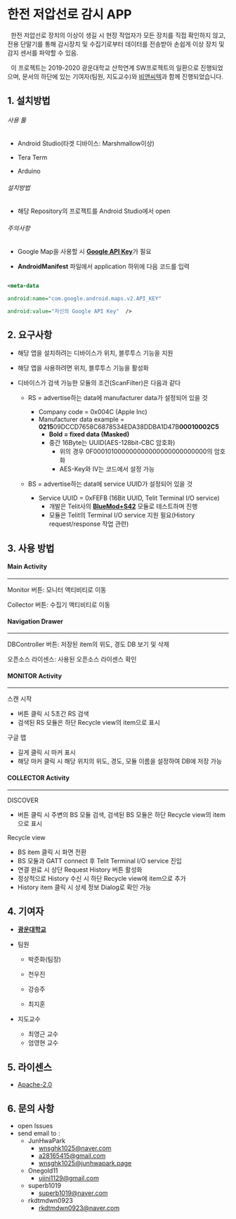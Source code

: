 
# 한전 저압선로 감시 APP



&nbsp;&nbsp;한전 저압선로 장치의 이상이 생길 시 현장 작업자가 모든 장치를 직접 확인하지 않고, 전용 단말기를 통해 감시장치 및 수집기로부터 데이터를 전송받아 손쉽게 이상 장치 및 감지 센서를 파악할 수 있음.

&nbsp;&nbsp;이 프로젝트는 2019-2020 광운대학교 산학연계 SW프로젝트의 일환으로 진행되었으며, 문서의 하단에 있는 기여자(팀원, 지도교수)와 [비앤씨텍](http://www.bnctek.co.kr/)과 함께 진행되었습니다.


## 1. 설치방법




###### 사용 툴



* Android Studio(타겟 디바이스: Marshmallow이상)

* Tera Term

* Arduino



###### 설치방법

* 해당 Repository의 프로젝트를 Android Studio에서 open



###### 주의사항

* Google Map을 사용할 시 [**Google API Key**](https://cloud.google.com/maps-platform/)가 필요

*  **AndroidManifest** 파일에서 application 하위에 다음 코드를 입력

``` xml

<meta-data

android:name="com.google.android.maps.v2.API_KEY"

android:value="자신의 Google API Key"  />

```




## 2. 요구사항

* 해당 앱을 설치하려는 디바이스가 위치, 블루투스 기능을 지원

* 해당 앱을 사용하려면 위치, 블루투스 기능을 활성화

* 디바이스가 검색 가능한 모듈의 조건(ScanFilter)은 다음과 같다
   * RS = advertise하는 data에 manufacturer data가 설정되어 있을 것
      * Company code = 0x004C (Apple Inc)
      * Manufacturer data example = **0215**09DCCD7658C6878534EDA38DDBA1D47B**00010002C5**
         * **Bold = fixed data (Masked)**
         * 중간 16Byte는 UUID(AES-128bit-CBC 암호화)
            * 위의 경우 0F000101000000000000000000000000의 암호화
            * AES-Key와 IV는 코드에서 설정 가능

   * BS = advertise하는 data에 service UUID가 설정되어 있을 것
      * Service UUID = 0xFEFB (16Bit UUID, Telit Terminal I/O service)
         * 개발은 Telit사의 [**BlueMod+S42**](https://www.telit.com/m2m-iot-products/wifi-bluetooth-modules/bluemods42/) 모듈로 테스트하며 진행
         * 모듈은 Telit의 Terminal I/O service 지원 필요(History request/response 작업 관련)




## 3. 사용 방법



#### Main Activity
-----------------
Monitor 버튼: 모니터 액티비티로 이동

Collector 버튼: 수집기 액티비티로 이동

#### Navigation Drawer
-----------------
DBController 버튼: 저장된 item의 위도, 경도 DB 보기 및 삭제

오픈소스 라이센스: 사용된 오픈소스 라이센스 확인

#### MONITOR Activity
-----------------
스캔 시작
  * 버튼 클릭 시 5초간 RS 검색
  * 검색된 RS 모듈은 하단 Recycle view의 item으로 표시

구글 맵
  * 길게 클릭 시 마커 표시
  * 해당 마커 클릭 시 해당 위치의 위도, 경도, 모듈 이름을 설정하여 DB에 저장 가능

#### COLLECTOR Activity
-----------------

DISCOVER
  * 버튼 클릭 시 주변의 BS 모듈 검색, 검색된 BS 모듈은 하단 Recycle view의 item으로 표시

Recycle view
  * BS item 클릭 시 화면 전환
  * BS 모듈과 GATT connect 후 Telit Terminal I/O service 진입
  * 연결 완료 시 상단 Request History 버튼 활성화
  * 정상적으로 History 수신 시 하단 Recycle view에 item으로 추가
  * History item 클릭 시 상세 정보 Dialog로 확인 가능



## 4. 기여자

*  [**광운대학교**](https://www.kw.ac.kr/ko/)

+ 팀원

   + 박준화(팀장)

   + 천우진

   + 강승주

   + 최지훈

+ 지도교수

   + 최영근 교수
   + 엄영현 교수




## 5. 라이센스

*  [Apache-2.0](http://www.apache.org/licenses/LICENSE-2.0)


## 6. 문의 사항
* open Issues
* send email to :
   * JunHwaPark
      * wnsghk1025@naver.com
      * a28165415@gmail.com
      * <wnsghk1025@junhwapark.page>
   * Onegold11
      * ujini1129@gmail.com
   * superb1019
      * superb1019@naver.com
   * rkdtmdwn0923
      * rkdtmdwn0923@naver.com
